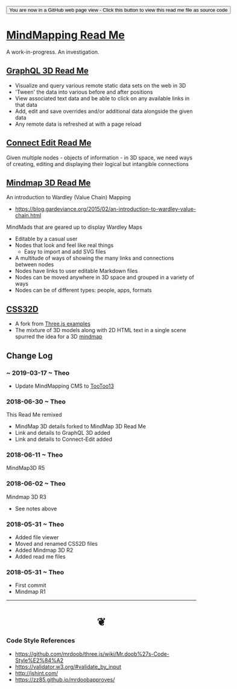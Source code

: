 <span style=display:none; >[You are now in a GitHub source code view - click this link to view Read Me file as a web page]( https://opentecture.github.io/mindmapping/ "View file as a web page." ) </span>

<div><input type="button" onclick=window.location.href="https://github.com/opentecture/mindmapping/blob/master/README.md"
 value="You are now in a GitHub web page view - Click this button to view this read me file as source code" /></div>

# [MindMapping Read Me]( https://opentecture.github.io/mindmapping/#README.md )

A work-in-progress. An investigation.


## [GraphQL 3D Read Me ]( https://opentecture.github.io/mindmapping/#graphql-3d/README.md )

* Visualize and query various remote static data sets on the web in 3D
* 'Tween' the data into various before and after positions
* View associated text data and be able to click on any available links in that data
* Add, edit and save overrides and/or additional data alongside the given data
* Any remote data is refreshed at with a page reload



## [Connect Edit Read Me]( https://opentecture.github.io/mindmapping/#connect-edit/README.md )

Given multiple nodes - objects of information - in 3D space, we need ways of creating, editing and displaying their logical but intangible connections



## [Mindmap 3D Read Me ]( https://opentecture.github.io/mindmapping/#mindmap-3d/README.md )

An introduction to Wardley (Value Chain) Mapping
* https://blog.gardeviance.org/2015/02/an-introduction-to-wardley-value-chain.html

MindMads that are geared up to display Wardley Maps
* Editable by a casual user
* Nodes that look and feel like real things
	* Easy to import and add SVG files
* A multitude of ways of showing the many links and connections between nodes
* Nodes have links to user editable Markdown files
* Nodes can be moved anywhere in 3D space and grouped in a variety of ways
* Nodes can be of different types: people, apps, formats


## [CSS32D]( https://opentecture.github.io/mindmapping/css2d/index.html )

* A fork from [Three.js examples]( https://threejs.org/examples/ )
* The mixture of 3D models along with 2D HTML text in a single scene spurred the idea for a 3D [mindmap]( https://en.wikipedia.org/wiki/Mind_map )


## Change Log

### ~ 2019-03-17 ~ Theo

* Update MindMapping CMS to [TooToo13]( https://pushme-pullyou.github.io/tootoo13/ )

### 2018-06-30 ~ Theo

This Read Me remixed
* MindMap 3D details forked to MindMap 3D Read Me
* Link and details to GraphQL 3D added
* Link and details to Connect-Edit added


### 2018-06-11 ~ Theo

MindMap3D R5

### 2018-06-02 ~ Theo

Mindmap 3D R3
* See notes above

### 2018-05-31 ~ Theo

* Added file viewer
* Moved and renamed CSS2D files
* Added Mindmap 3D R2
* Added read me files

### 2018-05-31 ~ Theo

* First commit
* Mindmap R1

***


# <center title="hello!" ><a href=javascript:window.scrollTo(0,0); style=text-decoration:none; > ❦ </a></center>


### Code Style References

* https://github.com/mrdoob/three.js/wiki/Mr.doob%27s-Code-Style%E2%84%A2
* https://validator.w3.org/#validate_by_input
* http://jshint.com/
* https://zz85.github.io/mrdoobapproves/
